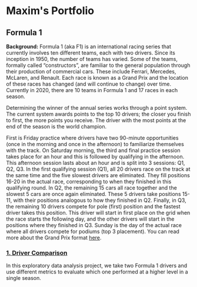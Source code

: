 # Maxim's Portfolio

## Formula 1

__Background:__ Formula 1 (aka F1) is an international racing series that currently involves ten different teams, each with two drivers. Since its inception in 1950, the number of teams has varied. Some of the teams, formally called “constructors”, are familiar to the general population through their production of commercial cars. These include Ferrari, Mercedes, McLaren, and Renault. Each race is known as a Grand Prix and the location of these races has changed (and will continue to change) over time. Currently in 2020, there are 10 teams in Formula 1 and 17 races in each season.

Determining the winner of the annual series works through a point system. The current system awards points to the top 10 drivers; the closer you finish to first, the more points you receive. The driver with the most points at the end of the season is the world champion. 

First is Friday practice where drivers have two 90-minute opportunities (once in the morning and once in the afternoon) to familiarize themselves with the track. On Saturday morning, the third and final practice session takes place for an hour and this is followed by qualifying in the afternoon. This afternoon session lasts about an hour and is split into 3 sessions: Q1, Q2, Q3. In the first qualifying session (Q1), all 20 drivers race on the track at the same time and the five slowest drivers are eliminated. They fill positions 16-20 in the actual race, corresponding to when they finished in this qualifying round. In Q2, the remaining 15 cars all race together and the slowest 5 cars are once again eliminated. These 5 drivers take positions 15-11, with their positions analogous to how they finished in Q2. Finally, in Q3, the remaining 10 drivers compete for pole (first) position and the fastest driver takes this position. This driver will start in first place on the grid when the race starts the following day, and the other drivers will start in the positions where they finished in Q3. Sunday is the day of the actual race where all drivers compete for podiums (top 3 placement). You can read more about the Grand Prix format [here](https://www.tutorialspoint.com/formula_one/formula_one_grand_prix_format.htm).

### [1. __Driver Comparison__](https://nbviewer.jupyter.org/github/mguzman123/Maxim-Guzman-Portfolio/blob/a2926918c5389b81e6d41ac6feb6ddf216228acd/notebooks/McLaren%202007%20-%20Lewis%20Hamilton%20vs.%20Fernando%20Alonso.ipynb)
In this exploratory data analysis project, we take two Formula 1 drivers and use different metrics to evaluate which one performed at a higher level in a single season.
